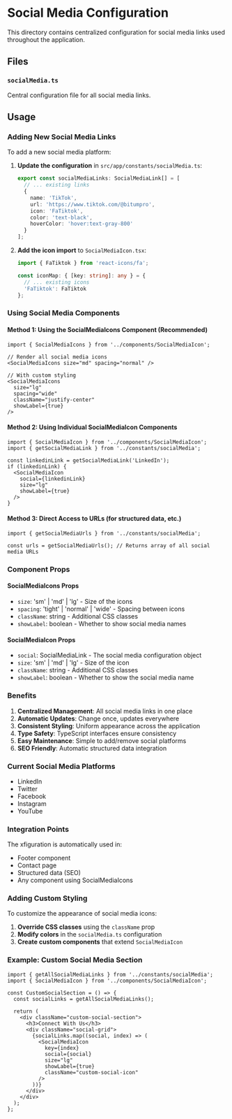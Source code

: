 # Social Media Configuration

This directory contains centralized configuration for social media links used throughout the application.

## Files

### `socialMedia.ts`
Central configuration file for all social media links.

## Usage

### Adding New Social Media Links

To add a new social media platform:

1. **Update the configuration** in `src/app/constants/socialMedia.ts`:
   ```typescript
   export const socialMediaLinks: SocialMediaLink[] = [
     // ... existing links
     {
       name: 'TikTok',
       url: 'https://www.tiktok.com/@bitumpro',
       icon: 'FaTiktok',
       color: 'text-black',
       hoverColor: 'hover:text-gray-800'
     }
   ];
   ```

2. **Add the icon import** to `SocialMediaIcon.tsx`:
   ```typescript
   import { FaTiktok } from 'react-icons/fa';
   
   const iconMap: { [key: string]: any } = {
     // ... existing icons
     'FaTiktok': FaTiktok
   };
   ```

### Using Social Media Components

#### Method 1: Using the SocialMediaIcons Component (Recommended)

```tsx
import { SocialMediaIcons } from '../components/SocialMediaIcon';

// Render all social media icons
<SocialMediaIcons size="md" spacing="normal" />

// With custom styling
<SocialMediaIcons 
  size="lg" 
  spacing="wide" 
  className="justify-center" 
  showLabel={true} 
/>
```

#### Method 2: Using Individual SocialMediaIcon Components

```tsx
import { SocialMediaIcon } from '../components/SocialMediaIcon';
import { getSocialMediaLink } from '../constants/socialMedia';

const linkedinLink = getSocialMediaLink('LinkedIn');
if (linkedinLink) {
  <SocialMediaIcon 
    social={linkedinLink} 
    size="lg" 
    showLabel={true} 
  />
}
```

#### Method 3: Direct Access to URLs (for structured data, etc.)

```tsx
import { getSocialMediaUrls } from '../constants/socialMedia';

const urls = getSocialMediaUrls(); // Returns array of all social media URLs
```

### Component Props

#### SocialMediaIcons Props
- `size`: 'sm' | 'md' | 'lg' - Size of the icons
- `spacing`: 'tight' | 'normal' | 'wide' - Spacing between icons
- `className`: string - Additional CSS classes
- `showLabel`: boolean - Whether to show social media names

#### SocialMediaIcon Props
- `social`: SocialMediaLink - The social media configuration object
- `size`: 'sm' | 'md' | 'lg' - Size of the icon
- `className`: string - Additional CSS classes
- `showLabel`: boolean - Whether to show the social media name

### Benefits

1. **Centralized Management**: All social media links in one place
2. **Automatic Updates**: Change once, updates everywhere
3. **Consistent Styling**: Uniform appearance across the application
4. **Type Safety**: TypeScript interfaces ensure consistency
5. **Easy Maintenance**: Simple to add/remove social platforms
6. **SEO Friendly**: Automatic structured data integration

### Current Social Media Platforms

- LinkedIn
- Twitter
- Facebook
- Instagram
- YouTube

### Integration Points

The xfiguration is automatically used in:

- Footer component
- Contact page
- Structured data (SEO)
- Any component using SocialMediaIcons

### Adding Custom Styling

To customize the appearance of social media icons:

1. **Override CSS classes** using the `className` prop
2. **Modify colors** in the `socialMedia.ts` configuration
3. **Create custom components** that extend `SocialMediaIcon`

### Example: Custom Social Media Section

```tsx
import { getAllSocialMediaLinks } from '../constants/socialMedia';
import { SocialMediaIcon } from '../components/SocialMediaIcon';

const CustomSocialSection = () => {
  const socialLinks = getAllSocialMediaLinks();
  
  return (
    <div className="custom-social-section">
      <h3>Connect With Us</h3>
      <div className="social-grid">
        {socialLinks.map((social, index) => (
          <SocialMediaIcon
            key={index}
            social={social}
            size="lg"
            showLabel={true}
            className="custom-social-icon"
          />
        ))}
      </div>
    </div>
  );
};
```
